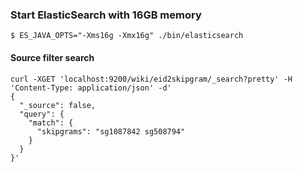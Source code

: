 ### Start ElasticSearch with 16GB memory

```
$ ES_JAVA_OPTS="-Xms16g -Xmx16g" ./bin/elasticsearch
```

#### Source filter search

```
curl -XGET 'localhost:9200/wiki/eid2skipgram/_search?pretty' -H 'Content-Type: application/json' -d'
{
  "_source": false,
  "query": {
    "match": {
      "skipgrams": "sg1087842 sg508794"
    }
  }
}'
```